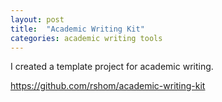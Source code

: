```yaml
---
layout: post
title:  "Academic Writing Kit"
categories: academic writing tools
---
```


I created a template project for academic writing. 

[https://github.com/rshom/academic-writing-kit
](https://github.com/rshom/academic-writing-kit)
